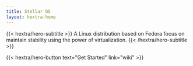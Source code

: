 ```yaml
---
title: Stellar OS
layout: hextra-home
---
```


{{< hextra/hero-subtitle >}}
A Linux distribution based on Fedora focus on maintain stability using the power of virtualization.
{{< /hextra/hero-subtitle >}}

{{< hextra/hero-button text="Get Started" link="wiki" >}}
